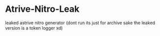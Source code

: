# Atrive-Nitro-Leak
leaked astrive nitro generator (dont run its just for archive sake the leaked version is a token logger xd)
